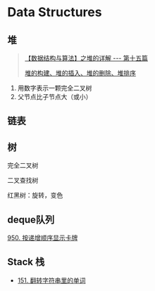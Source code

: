 # Data Structures

## 堆

> [【数据结构与算法】之堆的详解 --- 第十五篇](https://blog.csdn.net/pcwl1206/article/details/84608381)
>
> [堆的构建、堆的插入、堆的删除、堆排序](https://blog.csdn.net/u011068702/article/details/52771173)

1. 用数字表示一颗完全二叉树
2. 父节点比子节点大（或小）



## 链表



## 树

完全二叉树

二叉查找树

红黑树：旋转，变色



## deque队列

[950. 按递增顺序显示卡牌](https://leetcode-cn.com/problems/reveal-cards-in-increasing-order/)



## Stack 栈

- [151. 翻转字符串里的单词](https://leetcode-cn.com/problems/reverse-words-in-a-string/)

